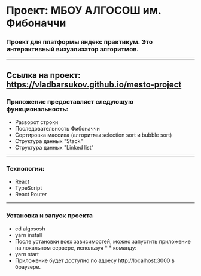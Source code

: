 # Проект: МБОУ АЛГОСОШ им. Фибоначчи
### Проект для платформы яндекс практикум. Это интерактивный визуализатор алгоритмов.  
---
Ссылка на проект: https://vladbarsukov.github.io/mesto-project
---
### Приложение предоставляет следующую функциональность:
* Разворот строки
* Последовательность Фибоначчи
* Сортировка массива (алгоритмы selection sort и bubble sort)
* Структура данных "Stack"
* Структура данных "Linked list"
---
### Технологии: 
* React
* TypeScript
* React Router
---

### Установка и запуск проекта
* cd algososh
* yarn install
* После установки всех зависимостей, можно запустить приложение на локальном сервере, используя * * команду:
* yarn start
* Приложение будет доступно по адресу http://localhost:3000 в браузере.
